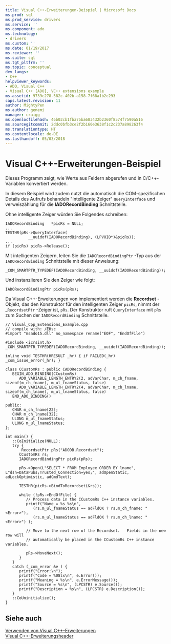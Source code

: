 ```yaml
---
title: Visual C++-Erweiterungen-Beispiel | Microsoft Docs
ms.prod: sql
ms.prod_service: drivers
ms.service: ''
ms.component: ado
ms.technology:
- drivers
ms.custom: ''
ms.date: 01/19/2017
ms.reviewer: ''
ms.suite: sql
ms.tgt_pltfrm: ''
ms.topic: conceptual
dev_langs:
- C++
helpviewer_keywords:
- ADO, Visual C++
- Visual C++ [ADO], VC++ extensions example
ms.assetid: 9739c278-582c-402b-a158-7f68a1b2c293
caps.latest.revision: 11
author: MightyPen
ms.author: genemi
manager: craigg
ms.openlocfilehash: 46b03cb1fba75ba683432b2360f8574f7590a516
ms.sourcegitcommit: 2ddc0bfb3ce2f2b160e3638f1c2c237a898263f4
ms.translationtype: HT
ms.contentlocale: de-DE
ms.lasthandoff: 05/03/2018
---
```

# <a name="visual-c-extensions-example"></a>Visual C++-Erweiterungen-Beispiel
Dieses Programm zeigt, wie Werte aus Feldern abgerufen und in C/C++-Variablen konvertiert werden.  
  
 In diesem Beispiel wird zudem nutzt die automatisch die COM-spezifischen Details des Aufrufs behandeln "intelligente Zeiger" `QueryInterface` und verweiszählung für die **IADORecordBinding** Schnittstelle.  
  
 Ohne intelligente Zeiger würden Sie Folgendes schreiben:  
  
```  
IADORecordBinding   *picRs = NULL;  
...  
TESTHR(pRs->QueryInterface(  
          __uuidof(IADORecordBinding), (LPVOID*)&picRs));  
...  
if (picRs) picRs->Release();  
```  
  
 Mit intelligenten Zeigern, leiten Sie die `IADORecordBindingPtr` -Typ aus der `IADORecordBinding` Schnittstelle mit dieser Anweisung:  
  
```  
_COM_SMARTPTR_TYPEDEF(IADORecordBinding, __uuidof(IADORecordBinding));  
```  
  
 Und instanziieren Sie den Zeiger wie folgt:  
  
```  
IADORecordBindingPtr picRs(pRs);  
```  
  
 Da Visual C++-Erweiterungen von implementiert werden die **Recordset** -Objekt, das den Konstruktor für den intelligenten Zeiger `picRs`, nimmt der _`RecordsetPtr` -Zeiger ist, `pRs`. Der Konstruktor ruft `QueryInterface` mit `pRs` zum Suchen der `IADORecordBinding` Schnittstelle.  
  
```  
// Visual_Cpp_Extensions_Example.cpp  
// compile with: /EHsc  
#import "msado15.dll" no_namespace rename("EOF", "EndOfFile")  
  
#include <icrsint.h>  
_COM_SMARTPTR_TYPEDEF(IADORecordBinding, __uuidof(IADORecordBinding));  
  
inline void TESTHR(HRESULT _hr) { if FAILED(_hr) _com_issue_error(_hr); }  
  
class CCustomRs : public CADORecordBinding {  
   BEGIN_ADO_BINDING(CCustomRs)  
      ADO_VARIABLE_LENGTH_ENTRY2(2, adVarChar, m_ch_fname, sizeof(m_ch_fname), m_ul_fnameStatus, false)  
      ADO_VARIABLE_LENGTH_ENTRY2(4, adVarChar, m_ch_lname, sizeof(m_ch_lname), m_ul_lnameStatus, false)  
   END_ADO_BINDING()  
  
public:  
   CHAR m_ch_fname[22];  
   CHAR m_ch_lname[32];  
   ULONG m_ul_fnameStatus;  
   ULONG m_ul_lnameStatus;  
};  
  
int main() {  
   ::CoInitialize(NULL);  
   try {  
      _RecordsetPtr pRs("ADODB.Recordset");  
      CCustomRs rs;  
      IADORecordBindingPtr picRs(pRs);  
  
      pRs->Open(L"SELECT * FROM Employee ORDER BY lname", L"dsn=DataPubs;Trusted_Connection=yes;", adOpenStatic, adLockOptimistic, adCmdText);  
  
      TESTHR(picRs->BindToRecordset(&rs));  
  
      while (!pRs->EndOfFile) {  
         // Process data in the CCustomRs C++ instance variables.  
         printf("Name = %s %s\n",  
            (rs.m_ul_fnameStatus == adFldOK ? rs.m_ch_fname: "<Error>"),   
            (rs.m_ul_lnameStatus == adFldOK ? rs.m_ch_lname: "<Error>") );  
  
         // Move to the next row of the Recordset.   Fields in the new row will   
         // automatically be placed in the CCustomRs C++ instance variables.  
  
         pRs->MoveNext();  
      }  
   }  
   catch (_com_error &e ) {  
      printf("Error:\n");  
      printf("Code = %08lx\n", e.Error());  
      printf("Meaning = %s\n", e.ErrorMessage());  
      printf("Source = %s\n", (LPCSTR) e.Source());  
      printf("Description = %s\n", (LPCSTR) e.Description());  
   }  
   ::CoUninitialize();  
}  
```  
  
## <a name="see-also"></a>Siehe auch  
 [Verwenden von Visual C++-Erweiterungen](../../../ado/guide/appendixes/using-visual-c-extensions.md)   
 [Visual C++-Erweiterungsheader](../../../ado/guide/appendixes/visual-c-extensions-header.md)
